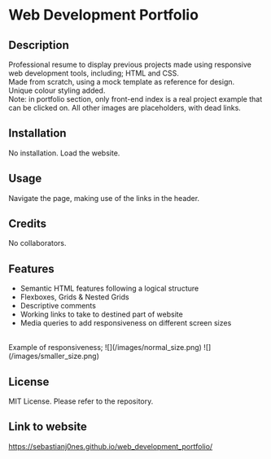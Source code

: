 # Web Development Portfolio

## Description
Professional resume to display previous projects made using responsive web development tools, including; HTML and CSS.
<br/>
Made from scratch, using a mock template as reference for design.
<br/>
Unique colour styling added.
<br/>
Note: in portfolio section, only front-end index is a real project example that can be clicked on.
All other images are placeholders, with dead links.

## Installation 
No installation. Load the website.


## Usage
Navigate the page, making use of the links in the header. 


## Credits
No collaborators.


## Features

- Semantic HTML features following a logical structure
- Flexboxes, Grids & Nested Grids 
- Descriptive comments 
- Working links to take to destined part of website
- Media queries to add responsiveness on different screen sizes

<br/>
Example of responsiveness;
![](/images/normal_size.png)
![](/images/smaller_size.png)
<br/>


## License
MIT License. Please refer to the repository.


## Link to website
https://sebastianj0nes.github.io/web_development_portfolio/